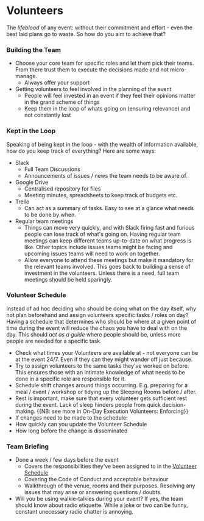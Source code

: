 # Volunteers

The *lifeblood* of any event: without their commitment and effort - even the best laid plans go to waste.  So how do you aim to achieve that?  

### Building the Team

- Choose your core team for specific roles and let them pick their teams.  From there trust them to execute the decisions made and not micro-manage.  
  - Always offer your support 
- Getting volunteers to feel involved in the planning of the event
  - People will feel invested in an event if they feel their opinions matter in the grand scheme of things
  - Keep them in the loop of whats going on (ensuring relevance) and not constantly lost


### Kept in the Loop

Speaking of being kept in the loop - with the wealth of information available, how do you keep track of everything?  Here are some ways:

- Slack
  - Full Team Discussions
  - Announcements of issues / news the team needs to be aware of.
- Google Drive
  - Centralised repository for files
  - Meeting minutes, spreadsheets to keep track of budgets etc.
- Trello
  - Can act as a summary of tasks.  Easy to see at a glance what needs to be done by when.
- Regular team meetings
  - Things can move very quickly, and with Slack firing fast and furious people can lose track of what's going on.  Having regular team meetings can keep different teams up-to-date on what progress is like.  Other topics include issues teams might be facing and upcoming issues teams will need to work on together.
  - Allow everyone to attend these meetings but make it mandatory for the relevant teams involved.  This goes back to building a sense of investment in the volunteers.  Unless there is a need, full team meetings should be held sparingly.


### Volunteer Schedule

Instead of ad hoc deciding who should be doing what on the day itself, why not plan beforehand and assign volunteers specific tasks / roles on day?  Having a schedule that determines who should be where at a given point of time during the event will reduce the chaos you have to deal with on the day.  This should *act as a guide* where people should be, unless more people are needed for a specific task.

- Check what times your Volunteers are available at - not everyone can be at the event 24/7. Even if they can they might wander off just because.
- Try to assign volunteers to the same tasks they've worked on before.  This ensures those with an intimate knowledge of what needs to be done in a specific role are responsible for it.
- Schedule shift changes around things occurring. E.g. preparing for a meal / event / workshop or tidying up the Sleeping Rooms before / after.
- Rest is important, make sure that every volunteer gets sufficient rest during the event. Lack of sleep hinders people from quick decision-making.  {{NB: see more in On-Day Execution Volunteers: Enforcing}}
- If changes need to be made to the schedule:
 - How quickly can you update the Volunteer Schedule
 - How long before the change is disseminated


### Team Briefing

- Done a week / few days before the event
  - Covers the responsibilities they've been assigned to in the [Volunteer Schedule]()
  - Covering the Code of Conduct and acceptable behaviour
  - Walkthrough of the venue, rooms and their purposes.  Resolving any issues that may arise or answering questions / doubts.
- Will you be using walkie-talkies during your event?  If yes, the team should know about radio etiquette.  While a joke or two can be funny, constant unecessary radio chatter is annoying. 
